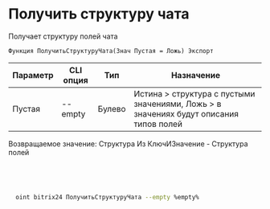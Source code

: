 ﻿---
sidebar_position: 21
---

# Получить структуру чата
 Получает структуру полей чата



`Функция ПолучитьСтруктуруЧата(Знач Пустая = Ложь) Экспорт`

  | Параметр | CLI опция | Тип | Назначение |
  |-|-|-|-|
  | Пустая | --empty | Булево | Истина > структура с пустыми значениями, Ложь > в значениях будут описания типов полей |

  
  Возвращаемое значение:   Структура Из КлючИЗначение - Структура полей

<br/>




```bsl title="Пример кода"

```



```sh title="Пример команды CLI"
    
  oint bitrix24 ПолучитьСтруктуруЧата --empty %empty%

```

```json title="Результат"

```
